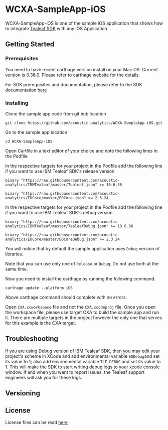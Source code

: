 # WCXA-SampleApp-iOS

WCXA-SampleApp-iOS is one of the sample iOS application that shows how to integrate [Tealeaf SDK](https://github.com/acoustic-analytics/IBMTealeaf) with any iOS Application.


## Getting Started

### Prerequisites

You need to have recent carthage version install on your Mac OS. Current version is 0.36.0. Please refer to carthage website for the details.

For SDK prerequisites and documentation, please refer to the SDK documentation [here](https://developer.goacoustic.com/acoustic-exp-analytics/docs/acoustic-experience-analytics-tealeaf-sdk-for-ios-standard-and-mobile-editions)

### Installing

Clone the sample app code from git hub location

`git clone https://github.com/acoustic-analytics/WCXA-SampleApp-iOS.git`

Go to the sample app location

`cd WCXA-SampleApp-iOS`

Open Cartfile in a text editor of your choice and note the following lines in the Podfile

In the respective targets for your project in the Podfile add the following line if you want to use IBM Tealeaf SDK's release version

`binary "https://raw.githubusercontent.com/acoustic-analytics/IBMTealeaf/master/Tealeaf.json" >= 10.6.36`

`binary "https://raw.githubusercontent.com/acoustic-analytics/EOCore/master/EOCore.json" >= 2.3.24`

In the respective targets for your project in the Podfile add the following line if you want to use IBM Tealeaf SDK's debug version

`binary "https://raw.githubusercontent.com/acoustic-analytics/IBMTealeaf/master/TealeafDebug.json" >= 10.6.36`

`binary "https://raw.githubusercontent.com/acoustic-analytics/EOCore/master/EOCoreDebug.json" >= 2.3.24`

You will notice that by default the sample application uses `Debug` version of libraries.

Note that you can use only one of  `Release` or `Debug`. Do not use both at the same time.

Now you need to install the carthage by running the following command.

`carthage update --platform iOS`

Above carthage command should complete with no errors.

Open `CXA.xcworkspace` file and not the `CXA.xcodeproj` file. Once you open the workspace file, please use target CXA to build the sample app and run it. There are multiple targets in the project however the only one that serves for this example is the CXA target.

## Troubleshooting

If you are using Debug version of IBM Tealeaf SDK, then you may edit your project's scheme in XCode and add environmental variable `EODebug`and set its value to 1; also add environmental variable `TLF_DEBUG` and set its value to 1. This will make the SDK to start writing debug logs to your xcode console window. If and when you want to report issues, the Tealeaf support engineers will ask you for these logs.


## Versioning


## License

License files can be read [here](https://github.com/acoustic-analytics/IBMTealeaf/tree/master/Licenses)
